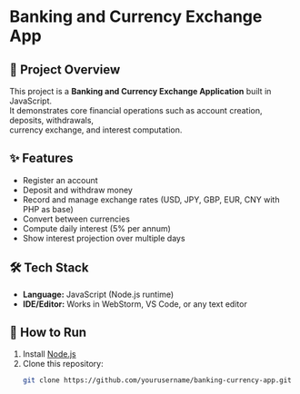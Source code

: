 # Banking and Currency Exchange App

## 📌 Project Overview
This project is a **Banking and Currency Exchange Application** built in JavaScript.  
It demonstrates core financial operations such as account creation, deposits, withdrawals,  
currency exchange, and interest computation.

## ✨ Features
- Register an account
- Deposit and withdraw money
- Record and manage exchange rates (USD, JPY, GBP, EUR, CNY with PHP as base)
- Convert between currencies
- Compute daily interest (5% per annum)
- Show interest projection over multiple days

## 🛠️ Tech Stack
- **Language:** JavaScript (Node.js runtime)
- **IDE/Editor:** Works in WebStorm, VS Code, or any text editor

## 🚀 How to Run
1. Install [Node.js](https://nodejs.org/)
2. Clone this repository:
   ```bash
   git clone https://github.com/yourusername/banking-currency-app.git
